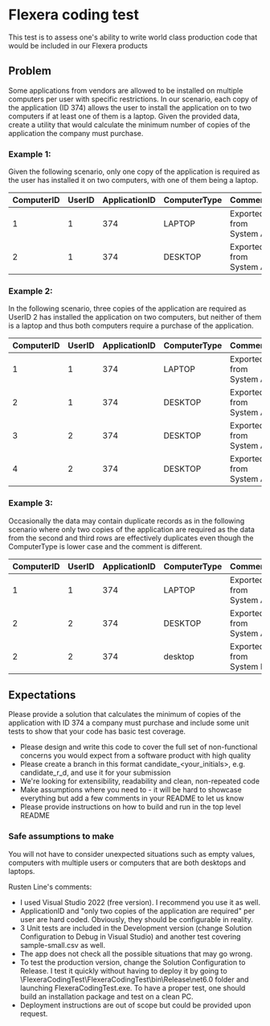 # Flexera coding test
This test is to assess one's ability to write world class production code that would be included in our Flexera products 

## Problem

Some applications from vendors are allowed to be installed on multiple computers per user with specific restrictions. In our scenario, each copy of the application (ID 374) allows the user to install the application on to two computers if at least one of them is a laptop. Given the provided data, create a utility that would calculate the minimum number of copies of the application the company must purchase. 

### Example 1:

Given the following scenario,  only one copy of the application is required as the user has installed it on two computers, with one of them being a laptop. 
  
ComputerID  |   UserID  |    ApplicationID  |   ComputerType    |   Comment 
------------|-----------|-------------------|-------------------|----------
1           |   1       |   374             |   LAPTOP          |   Exported from System A 
2           |   1       |   374             |   DESKTOP         |   Exported from System A 


### Example 2:

In the following scenario, three copies of the application are required as UserID 2 has installed the application on two computers, but neither of them is a laptop and thus both computers require a purchase of the application. 

ComputerID  |   UserID  |    ApplicationID  |   ComputerType    |   Comment 
------------|-----------|-------------------|-------------------|----------
1           |   1       |   374             |   LAPTOP          |   Exported from System A 
2           |   1       |   374             |   DESKTOP         |   Exported from System A 
3           |   2       |   374             |   DESKTOP         |   Exported from System A 
4           |   2       |   374             |   DESKTOP         |   Exported from System A 

### Example 3:

Occasionally the data may contain duplicate records as in the following scenario where only two copies of the application are required as the data from the second and third rows are effectively duplicates even though the ComputerType is lower case and the comment is different.    

ComputerID  |   UserID  |    ApplicationID  |   ComputerType    |   Comment 
------------|-----------|-------------------|-------------------|----------
1           |   1       |   374             |   LAPTOP          |   Exported from System A 
2           |   2       |   374             |   DESKTOP         |   Exported from System A 
2           |   2       |   374             |   desktop         |   Exported from System B

## Expectations
Please provide a solution that calculates the minimum of copies of the application with ID 374 a company must purchase and include some unit tests to show that your code has basic test coverage. 

- Please design and write this code to cover the full set of non-functional concerns you would expect from a software product with high quality 
- Please create a branch in this format candidate_<your_initials>, e.g. candidate_r_d, and use it for your submission 
- We're looking for extensibility, readability and clean, non-repeated code
- Make assumptions where you need to - it will be hard to showcase everything but add a few comments in your README to let us know
- Please provide instructions on how to build and run in the top level README

### Safe assumptions to make
You will not have to consider unexpected situations such as empty values, computers with multiple users or computers that are both desktops and laptops.

Rusten Line's comments:
- I used Visual Studio 2022 (free version). I recommend you use it as well.
- ApplicationID and "only two copies of the application are required" per user are hard coded. Obviously, they should be configurable in reality.
- 3 Unit tests are included in the Development version (change Solution Configuration to Debug in Visual Studio) and another test covering sample-small.csv as well.
- The app does not check all the possible situations that may go wrong.
- To test the production version, change the Solution Configuration to Release. I test it quickly without having to deploy it by going to \FlexeraCodingTest\FlexeraCodingTest\bin\Release\net6.0
folder and launching FlexeraCodingTest.exe. To have a proper test, one should build an installation package and test on a clean PC.
- Deployment instructions are out of scope but could be provided upon request.
